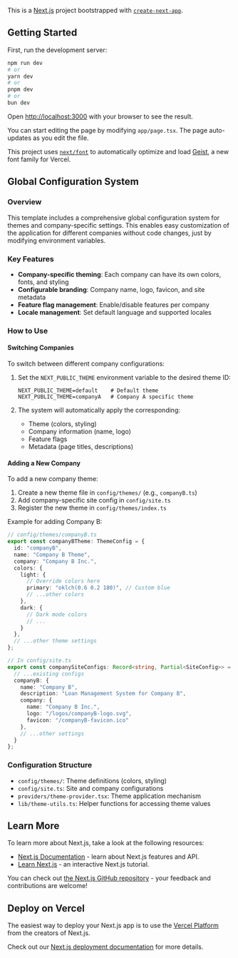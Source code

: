 This is a [Next.js](https://nextjs.org) project bootstrapped with [`create-next-app`](https://nextjs.org/docs/app/api-reference/cli/create-next-app).

## Getting Started

First, run the development server:

```bash
npm run dev
# or
yarn dev
# or
pnpm dev
# or
bun dev
```

Open [http://localhost:3000](http://localhost:3000) with your browser to see the result.

You can start editing the page by modifying `app/page.tsx`. The page auto-updates as you edit the file.

This project uses [`next/font`](https://nextjs.org/docs/app/building-your-application/optimizing/fonts) to automatically optimize and load [Geist](https://vercel.com/font), a new font family for Vercel.

## Global Configuration System

### Overview
 
This template includes a comprehensive global configuration system for themes and company-specific settings. This enables easy customization of the application for different companies without code changes, just by modifying environment variables.

### Key Features

- **Company-specific theming**: Each company can have its own colors, fonts, and styling
- **Configurable branding**: Company name, logo, favicon, and site metadata
- **Feature flag management**: Enable/disable features per company
- **Locale management**: Set default language and supported locales

### How to Use

#### Switching Companies

To switch between different company configurations:

1. Set the `NEXT_PUBLIC_THEME` environment variable to the desired theme ID:
   ```
   NEXT_PUBLIC_THEME=default    # Default theme
   NEXT_PUBLIC_THEME=companyA   # Company A specific theme
   ```

2. The system will automatically apply the corresponding:
   - Theme (colors, styling)
   - Company information (name, logo)
   - Feature flags
   - Metadata (page titles, descriptions)

#### Adding a New Company

To add a new company theme:

1. Create a new theme file in `config/themes/` (e.g., `companyB.ts`)
2. Add company-specific site config in `config/site.ts`
3. Register the new theme in `config/themes/index.ts`

Example for adding Company B:

```typescript
// config/themes/companyB.ts
export const companyBTheme: ThemeConfig = {
  id: "companyB",
  name: "Company B Theme",
  company: "Company B Inc.",
  colors: {
    light: {
      // Override colors here
      primary: "oklch(0.6 0.2 180)", // Custom blue
      // ...other colors
    },
    dark: {
      // Dark mode colors
      // ...
    }
  },
  // ...other theme settings
};

// In config/site.ts
export const companySiteConfigs: Record<string, Partial<SiteConfig>> = {
  // ...existing configs
  companyB: {
    name: "Company B",
    description: "Loan Management System for Company B",
    company: {
      name: "Company B Inc.",
      logo: "/logos/companyB-logo.svg",
      favicon: "/companyB-favicon.ico"
    },
    // ...other settings
  }
};
```

### Configuration Structure

- `config/themes/`: Theme definitions (colors, styling)
- `config/site.ts`: Site and company configurations
- `providers/theme-provider.tsx`: Theme application mechanism
- `lib/theme-utils.ts`: Helper functions for accessing theme values

## Learn More

To learn more about Next.js, take a look at the following resources:

- [Next.js Documentation](https://nextjs.org/docs) - learn about Next.js features and API.
- [Learn Next.js](https://nextjs.org/learn) - an interactive Next.js tutorial.

You can check out [the Next.js GitHub repository](https://github.com/vercel/next.js) - your feedback and contributions are welcome!

## Deploy on Vercel

The easiest way to deploy your Next.js app is to use the [Vercel Platform](https://vercel.com/new?utm_medium=default-template&filter=next.js&utm_source=create-next-app&utm_campaign=create-next-app-readme) from the creators of Next.js.

Check out our [Next.js deployment documentation](https://nextjs.org/docs/app/building-your-application/deploying) for more details.